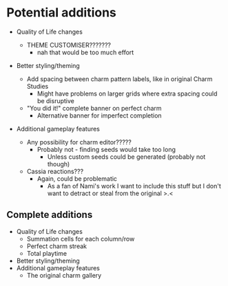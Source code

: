 # Potential additions

* Quality of Life changes
  * THEME CUSTOMISER???????
    * nah that would be too much effort

* Better styling/theming
  * Add spacing between charm pattern labels, like in original Charm Studies
    * Might have problems on larger grids where extra spacing could be disruptive
  * "You did it!" complete banner on perfect charm
    * Alternative banner for imperfect completion
* Additional gameplay features
  * Any possibility for charm editor?????
    * Probably not - finding seeds would take too long
      * Unless custom seeds could be generated (probably not though)
  * Cassia reactions???
    * Again, could be problematic
      * As a fan of Nami's work I want to include this stuff but I don't want to detract or steal from the original >.<

## Complete additions

* Quality of Life changes
  * Summation cells for each column/row
  * Perfect charm streak
  * Total playtime
* Better styling/theming
* Additional gameplay features
  * The original charm gallery
